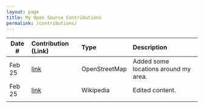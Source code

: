 ```yaml
---
layout: page
title: My Open Source Contributions
permalink: /contributions/
---
```


<!--
Type of the contribution should be "Wikipedia edit", "OpenStreet Map feature", "Documentation", "Course website", "Blog",
"Browser Add-on", etc.

The description should include a brief summary of what you did.

The link should bring us to a public page that shows your contribution. 

Replace the first row with your own contribution. 

-->





| Date #       | Contribution (Link)  | Type  | Description |
|---|:---|:---|:---|
| Feb 25 | [link](https://www.openstreetmap.org/changeset/147916129) | OpenStreetMap | Added some locations around my area. |
| Feb 25 | [link](https://en.wikipedia.org/wiki/Crab_Champions#cite_note-5) | Wikipedia | Edited content. |
|  |  |  |
